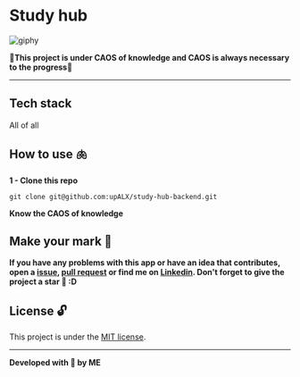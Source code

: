 # Study hub 


![giphy](https://github.com/upALX/All-Assets/blob/main/on-mvp.webp)


🎇**This project is under CAOS of knowledge and CAOS is always necessary to the progress**🎇

---


## Tech stack
All of all


## How to use 🫁


**1 - Clone this repo**
```
git clone git@github.com:upALX/study-hub-backend.git
```

**Know the CAOS of knowledge**

## Make your mark :triangular_flag_on_post:   


**If you have any problems with this app or have an idea that contributes, open a [issue](https://github.com/upALX/study-hub-backend/issues), [pull request](https://github.com/upALX/study-hub-backend/pulls) or find me on [Linkedin](https://www.linkedin.com/in/alxinc/). Don't forget to give the project a star 🌟 :D**


## License :unlock:


This project is under the [MIT license](https://github.com/upALX/study-hub-backend/blob/main/LICENSE).


---


**Developed with 💜 by ME**
